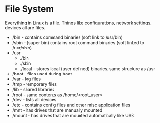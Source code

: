 # File System
Everything in Linux is a file. Things like configurations, network settings, devices all are files.

*   /bin - contains command binaries (soft link to /usr/bin)
*   /sbin - (super bin) contains root command binaries (soft linked to /usr/sbin)
*   /usr
    *   ./bin 
    *   ./sbin
    *   ./local - stores local (user defined) binaries. same structure as /usr
*   /boot - files used during boot 
*   /var - log files 
*   /tmp - temporary files 
*   /lib - shared libraries 
*   /root - same contents as /home/<root\_user>
*   /dev - lists all devices
*   /etc - contains config files and other misc application files
*   /mnt - has drives that are manually mounted 
*   /mount - has drives that are mounted automatically like USB
